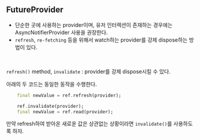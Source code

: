 ## FutureProvider

- 단순한 곳에 사용하는 provider이며, 유저 인터렉션이 존재하는 경우에는 AsyncNotifierProvider 사용을 권장한다.
- `refresh`, `re-fetching` 등을 위해서 watch하는 provider를 강제 dispose하는 방법이 있다.
<br>

`refresh()` method, `invalidate` : provider를 강제 dispose시킬 수 있다.

아래의 두 코드는 동일한 동작을 수행한다.
```dart
    final newValue = ref.refresh(provider);

```

```dart
    ref.invalidate(provider);
    final newValue = ref.read(provider);
```
만약 refresh하여 받아온 새로운 값은 상관없는 상황이라면 `invalidate()`를 사용하도록 하자.


